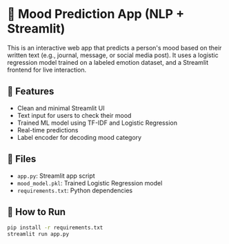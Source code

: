 
# 🧠 Mood Prediction App (NLP + Streamlit)
This is an interactive web app that predicts a person's mood based on their written text (e.g., journal, message, or social media post). It uses a logistic regression model trained on a labeled emotion dataset, and a Streamlit frontend for live interaction.
## 🚀 Features
- Clean and minimal Streamlit UI
- Text input for users to check their mood
- Trained ML model using TF-IDF and Logistic Regression
- Real-time predictions
- Label encoder for decoding mood category
## 📁 Files
- `app.py`: Streamlit app script
- `mood_model.pkl`: Trained Logistic Regression model
- `requirements.txt`: Python dependencies
## 🧪 How to Run
```bash
pip install -r requirements.txt
streamlit run app.py

